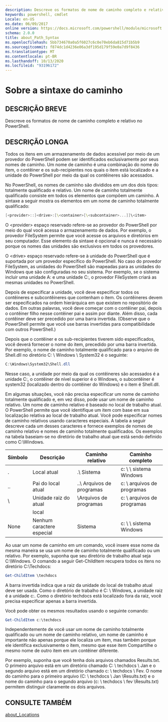 ```yaml
---
description: Descreve os formatos de nome de caminho completo e relativo no PowerShell.
keywords: powershell, cmdlet
Locale: en-US
ms.date: 06/09/2017
online version: https://docs.microsoft.com/powershell/module/microsoft.powershell.core/about/about_path_syntax?view=powershell-5.1&WT.mc_id=ps-gethelp
schema: 2.0.0
title: about_Path_Syntax
ms.openlocfilehash: 5bb734670a0a5f6027c6c0e70eb6da815d71b5b9
ms.sourcegitcommit: f874dc1d4236e06a3df195d179f59e0a7d9f8436
ms.translationtype: MT
ms.contentlocale: pt-BR
ms.lasthandoff: 10/13/2020
ms.locfileid: "93196172"
---
```

# <a name="about-path-syntax"></a>Sobre a sintaxe do caminho

## <a name="short-description"></a>DESCRIÇÃO BREVE

Descreve os formatos de nome de caminho completo e relativo no PowerShell.

## <a name="long-description"></a>DESCRIÇÃO LONGA

Todos os itens em um armazenamento de dados acessível por meio de um provedor do PowerShell podem ser identificados exclusivamente por seus nomes de caminho. Um nome de caminho é uma combinação do nome do item, o contêiner e os sub-recipientes nos quais o item está localizado e a unidade do PowerShell por meio da qual os contêineres são acessados.

No PowerShell, os nomes de caminho são divididos em um dos dois tipos: totalmente qualificado e relativo. Um nome de caminho totalmente qualificado consiste em todos os elementos que compõem um caminho. A sintaxe a seguir mostra os elementos em um nome de caminho totalmente qualificado:

```powershell
[<provider>::]<drive>:[\<container>[\<subcontainer>...]]\<item>
```

O \<provider\> espaço reservado refere-se ao provedor do PowerShell por meio do qual você acessa o armazenamento de dados. Por exemplo, o provedor FileSystem permite que você acesse os arquivos e diretórios em seu computador. Esse elemento da sintaxe é opcional e nunca é necessário porque os nomes das unidades são exclusivos em todos os provedores.

O \<drive\> espaço reservado refere-se à unidade do PowerShell que é suportada por um provedor específico do PowerShell. No caso do provedor FileSystem, as unidades do PowerShell são mapeadas para as unidades do Windows que são configuradas no seu sistema. Por exemplo, se o sistema incluir uma unidade A: e uma unidade C:, o provedor FileSystem criará as mesmas unidades no PowerShell.

Depois de especificar a unidade, você deve especificar todos os contêineres e subcontêineres que contenham o item. Os contêineres devem ser especificados na ordem hierárquica em que existem no repositório de dados. Em outras palavras, você deve começar com o contêiner pai, depois o contêiner filho nesse contêiner pai e assim por diante. Além disso, cada contêiner deve ser precedido por uma barra invertida. (Observe que o PowerShell permite que você use barras invertidas para compatibilidade com outros PowerShell.)

Depois que o contêiner e os sub-recipientes tiverem sido especificados, você deverá fornecer o nome do item, precedido por uma barra invertida. Por exemplo, o nome de caminho totalmente qualificado para o arquivo de Shell.dll no diretório C: \\ Windows \\ System32 é o seguinte:

```powershell
C:\Windows\System32\Shell.dll
```

Nesse caso, a unidade por meio da qual os contêineres são acessados é a unidade C:, o contêiner de nível superior é o Windows, o subcontêiner é system32 (localizado dentro do contêiner do Windows) e o item é Shell.dll.

Em algumas situações, você não precisa especificar um nome de caminho totalmente qualificado e, em vez disso, pode usar um nome de caminho relativo. Um nome de caminho relativo é baseado no local de trabalho atual. O PowerShell permite que você identifique um item com base em sua localização relativa ao local de trabalho atual. Você pode especificar nomes de caminho relativos usando caracteres especiais. A tabela a seguir descreve cada um desses caracteres e fornece exemplos de nomes de caminho relativo e nomes de caminho totalmente qualificados. Os exemplos na tabela baseiam-se no diretório de trabalho atual que está sendo definido como C:\Windows.

|Símbolo|Descrição               |Caminho relativo    |Caminho completo          |
|------|--------------------------|-----------------|-------------------|
|.     |Local atual          |.\\ Sistema        |c: \\ \\ sistema Windows|
|..    |Pai do local atual|..\\ Arquivos de programas|c: \\ arquivos de programas  |
|\     |Unidade raiz do atual     |\\Arquivos de programas  |c: \\ arquivos de programas  |
|      |local                  |                 |                   |
|None|Nenhum caractere especial     |Sistema           |c: \\ \\ sistema Windows|

Ao usar um nome de caminho em um comando, você insere esse nome da mesma maneira se usa um nome de caminho totalmente qualificado ou um relativo. Por exemplo, suponha que seu diretório de trabalho atual seja C:\Windows. O comando a seguir Get-ChildItem recupera todos os itens no diretório C:\Techdocs:

```powershell
Get-ChildItem \techdocs
```

A barra invertida indica que a raiz da unidade do local de trabalho atual deve ser usada. Como o diretório de trabalho é C: \\ Windows, a unidade raiz é a unidade c:. Como o diretório techdocs está localizado fora da raiz, você precisa especificar apenas a barra invertida.

Você pode obter os mesmos resultados usando o seguinte comando:

```powershell
Get-ChildItem c:\techdocs
```

Independentemente de você usar um nome de caminho totalmente qualificado ou um nome de caminho relativo, um nome de caminho é importante não apenas porque ele localiza um item, mas também porque ele identifica exclusivamente o item, mesmo que esse item Compartilhe o mesmo nome de outro item em um contêiner diferente.

Por exemplo, suponha que você tenha dois arquivos chamados Results.txt.
O primeiro arquivo está em um diretório chamado C: \\ techdocs \\ Jan e o segundo arquivo está em um diretório chamado c: \\ techdocs \\ Fev. O nome do caminho para o primeiro arquivo (C: \\ techdocs \\ Jan \\Results.txt) e o nome do caminho para o segundo arquivo (c: \\ techdocs \\ fev \\Results.txt) permitem distinguir claramente os dois arquivos.

## <a name="see-also"></a>CONSULTE TAMBÉM

[about_Locations](about_Locations.md)
